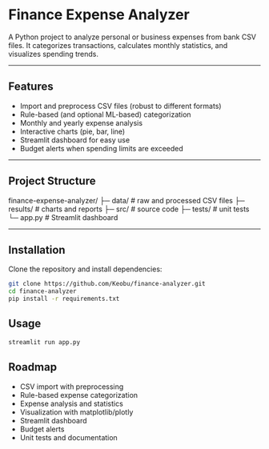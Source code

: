#  Finance Expense Analyzer

A Python project to analyze personal or business expenses from bank CSV files.
It categorizes transactions, calculates monthly statistics, and visualizes spending trends.

---

##  Features
- Import and preprocess CSV files (robust to different formats)
- Rule-based (and optional ML-based) categorization
- Monthly and yearly expense analysis
- Interactive charts (pie, bar, line)
- Streamlit dashboard for easy use
- Budget alerts when spending limits are exceeded

---

##  Project Structure
finance-expense-analyzer/
├─ data/         # raw and processed CSV files
├─ results/      # charts and reports
├─ src/          # source code
├─ tests/        # unit tests
└─ app.py        # Streamlit dashboard

---

##  Installation
Clone the repository and install dependencies:

```bash
git clone https://github.com/Keobu/finance-analyzer.git
cd finance-analyzer
pip install -r requirements.txt
```

##  Usage
```bash
streamlit run app.py
```

##  Roadmap
- CSV import with preprocessing
- Rule-based expense categorization
- Expense analysis and statistics
- Visualization with matplotlib/plotly
- Streamlit dashboard
- Budget alerts
- Unit tests and documentation
